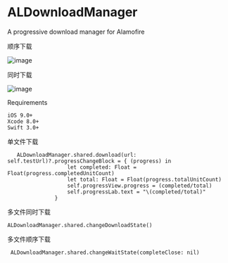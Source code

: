 # ALDownloadManager
A progressive download manager for Alamofire
 
 顺序下载 

 ![image](https://github.com/Yvent/ALDownloadManager/blob/master/Resource/2017-12-11%2011_49_36.gif)  
 
同时下载

 ![image](https://github.com/Yvent/ALDownloadManager/blob/master/Resource/2017-12-11%2011_50_44.gif)



Requirements
 ````
iOS 9.0+ 
Xcode 8.0+
Swift 3.0+
 ````
 
 单文件下载
 ````
    ALDownloadManager.shared.download(url:  self.testUrl)?.progressChangeBlock = { (progress) in
                    let completed: Float = Float(progress.completedUnitCount)
                    let total: Float = Float(progress.totalUnitCount)
                    self.progressView.progress = (completed/total)
                    self.progressLab.text = "\(completed/total)"
                }
````
 多文件同时下载
 ````
 ALDownloadManager.shared.changeDownloadState()
````
 多文件顺序下载
 ````
  ALDownloadManager.shared.changeWaitState(completeClose: nil)
````
